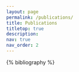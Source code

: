 ```yaml
---
layout: page
permalink: /publications/
title: Publications
titletop: true
description: 
nav: true
nav_order: 2
---
```


<!-- _pages/publications.md -->
<div class="publications">

{% bibliography %}

</div>
